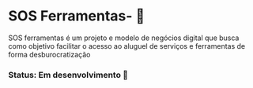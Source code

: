 # SOS Ferramentas- 🔨
SOS ferramentas é um projeto e modelo de negócios digital que busca como objetivo facilitar o acesso ao aluguel de serviços e ferramentas de forma desburocratização

### Status: Em desenvolvimento 📌
